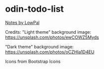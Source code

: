 # odin-todo-list

[Notes by LowPal](https://louispallett.github.io/odin-todo-list/)

Credits:
"Light theme" background image: https://unsplash.com/photos/ewCOWZ5Myds

"Dark theme" background image: https://unsplash.com/photos/oCZHIa1D4EU

Icons from Bootstrap Icons